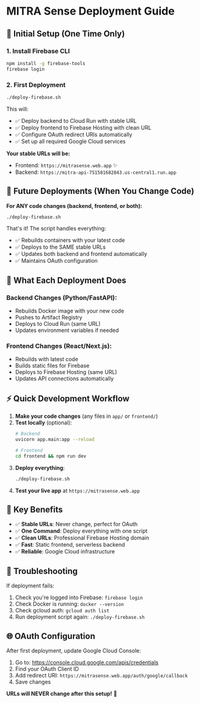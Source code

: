 # MITRA Sense Deployment Guide

## 🚀 Initial Setup (One Time Only)

### 1. Install Firebase CLI
```bash
npm install -g firebase-tools
firebase login
```

### 2. First Deployment
```bash
./deploy-firebase.sh
```

This will:
- ✅ Deploy backend to Cloud Run with stable URL
- ✅ Deploy frontend to Firebase Hosting with clean URL
- ✅ Configure OAuth redirect URIs automatically
- ✅ Set up all required Google Cloud services

**Your stable URLs will be:**
- Frontend: `https://mitrasense.web.app` ✨
- Backend: `https://mitra-api-751581682843.us-central1.run.app`

## 🔄 Future Deployments (When You Change Code)

**For ANY code changes (backend, frontend, or both):**

```bash
./deploy-firebase.sh
```

That's it! The script handles everything:
- ✅ Rebuilds containers with your latest code
- ✅ Deploys to the SAME stable URLs
- ✅ Updates both backend and frontend automatically
- ✅ Maintains OAuth configuration

## 📝 What Each Deployment Does

### Backend Changes (Python/FastAPI):
- Rebuilds Docker image with your new code
- Pushes to Artifact Registry
- Deploys to Cloud Run (same URL)
- Updates environment variables if needed

### Frontend Changes (React/Next.js):
- Rebuilds with latest code
- Builds static files for Firebase
- Deploys to Firebase Hosting (same URL)
- Updates API connections automatically

## ⚡ Quick Development Workflow

1. **Make your code changes** (any files in `app/` or `frontend/`)
2. **Test locally** (optional):
   ```bash
   # Backend
   uvicorn app.main:app --reload
   
   # Frontend  
   cd frontend && npm run dev
   ```
3. **Deploy everything**:
   ```bash
   ./deploy-firebase.sh
   ```
4. **Test your live app** at `https://mitrasense.web.app`

## 🎯 Key Benefits

- ✅ **Stable URLs**: Never change, perfect for OAuth
- ✅ **One Command**: Deploy everything with one script
- ✅ **Clean URLs**: Professional Firebase Hosting domain
- ✅ **Fast**: Static frontend, serverless backend
- ✅ **Reliable**: Google Cloud infrastructure

## 🔧 Troubleshooting

If deployment fails:
1. Check you're logged into Firebase: `firebase login`
2. Check Docker is running: `docker --version`
3. Check gcloud auth: `gcloud auth list`
4. Run deployment script again: `./deploy-firebase.sh`

## 🌐 OAuth Configuration

After first deployment, update Google Cloud Console:
1. Go to: https://console.cloud.google.com/apis/credentials
2. Find your OAuth Client ID
3. Add redirect URI: `https://mitrasense.web.app/auth/google/callback`
4. Save changes

**URLs will NEVER change after this setup!** 🎉
